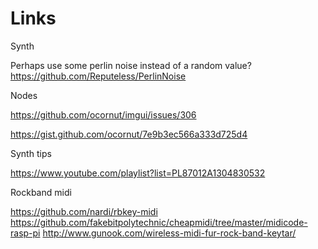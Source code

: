 Links
=====

Synth

Perhaps use some perlin noise instead of a random value?
https://github.com/Reputeless/PerlinNoise

Nodes

https://github.com/ocornut/imgui/issues/306

https://gist.github.com/ocornut/7e9b3ec566a333d725d4

Synth tips

https://www.youtube.com/playlist?list=PL87012A1304830532

Rockband midi

https://github.com/nardi/rbkey-midi
https://github.com/fakebitpolytechnic/cheapmidi/tree/master/midicode-rasp-pi
http://www.gunook.com/wireless-midi-fur-rock-band-keytar/

